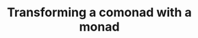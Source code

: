 ---
title: Transforming a comonad with a monad
url: http://blog.sigfpe.com/2008/03/transforming-comonad-with-monad.html
type: article
tags:
- comonads
- monads
doHaskell-type: blog post
---